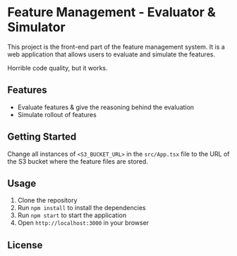 # Feature Management - Evaluator & Simulator

This project is the front-end part of the feature management system. It is a web application that allows users to evaluate and simulate the features.

Horrible code quality, but it works.

## Features

- Evaluate features & give the reasoning behind the evaluation
- Simulate rollout of features

## Getting Started

Change all instances of `<S3_BUCKET_URL>` in the `src/App.tsx` file to the URL of the S3 bucket where the feature files are stored.

## Usage

1. Clone the repository
2. Run `npm install` to install the dependencies
3. Run `npm start` to start the application
4. Open `http://localhost:3000` in your browser

## License
